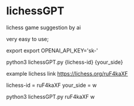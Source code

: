 # lichessGPT
lichess game suggestion by ai

very easy to use;

export export OPENAI_API_KEY='sk-'

python3 lichessGPT.py {lichess-id} {your_side}

example 
lichess link https://lichess.org/ruF4kaXF 

lichess-id = ruF4kaXF
your_side = w 

python3 lichessGPT.py ruF4kaXF w
